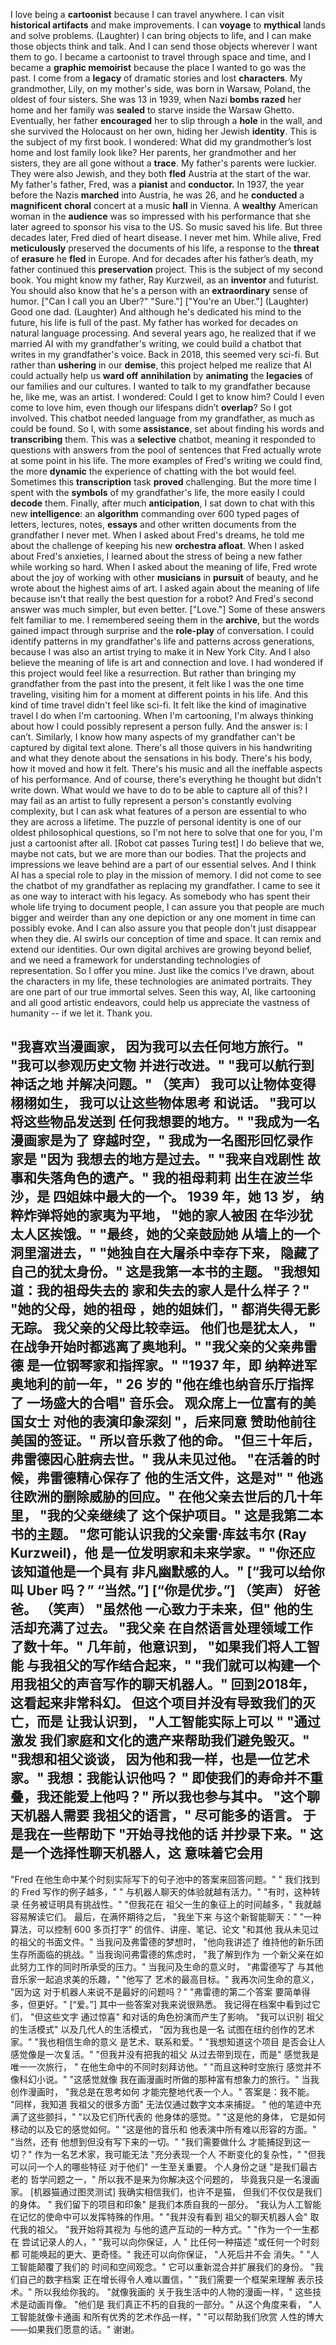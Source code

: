 I love being a **cartoonist** because I can travel anywhere.
I can visit **historical artifacts** and make improvements.
I can **voyage** to **mythical** lands and solve problems.
(Laughter)
I can bring objects to life,
and I can make those objects think and talk.
And I can send those objects wherever I want them to go.
I became a cartoonist to travel through space and time,
and I became a **graphic memoirist**
because the place I wanted to go was the past.
I come from a **legacy** of dramatic stories and lost **characters**.
My grandmother, Lily, on my mother's side,
was born in Warsaw, Poland,
the oldest of four sisters.
She was 13 in 1939,
when Nazi **bombs razed** her home
and her family was **sealed** to starve inside the Warsaw Ghetto.
Eventually, her father **encouraged** her to slip through a **hole** in the wall,
and she survived the Holocaust on her own, hiding her Jewish **identity**.
This is the subject of my first book.
I wondered: What did my grandmother’s lost home and lost family look like?
Her parents, her grandmother and her sisters,
they are all gone without a **trace**.
My father's parents were luckier.
They were also Jewish,
and they both **fled** Austria at the start of the war.
My father's father, Fred, was a **pianist** and **conductor.**
In 1937, the year before the Nazis **marched** into Austria,
he was 26,
and he **conducted** a **magnificent** **choral** concert
at a music **hall** in Vienna.
A **wealthy** American woman in the **audience**
was so impressed with his performance
that she later agreed to sponsor his visa to the US.
So music saved his life.
But three decades later, Fred died of heart disease.
I never met him.
While alive, Fred **meticulously** preserved the documents of his life,
a response to the **threat** of **erasure** he **fled** in Europe.
And for decades after his father’s death,
my father continued this **preservation** project.
This is the subject of my second book.
You might know my father, Ray Kurzweil, as an **inventor** and futurist.
You should also know that he's a person with an **extraordinary** sense of humor.
["Can I call you an Uber?" "Sure."]
["You're an Uber."]
(Laughter)
Good one dad.
(Laughter)
And although he's dedicated his mind to the future,
his life is full of the past.
My father has worked for decades on natural language processing.
And several years ago, he realized
that if we married AI with my grandfather's writing,
we could build a chatbot that writes in my grandfather's voice.
Back in 2018, this seemed very sci-fi.
But rather than **ushering** in our **demise**,
this project helped me realize
that AI could actually help us **ward off** **annihilation**
by **animating** the **legacies** of our families and our cultures.
I wanted to talk to my grandfather because he, like me, was an artist.
I wondered: Could I get to know him?
Could I even come to love him, even though our lifespans didn’t **overlap**?
So I got involved.
This chatbot needed language from my grandfather,
as much as could be found.
So I, with some **assistance**,
set about finding his words and **transcribing** them.
This was a **selective** chatbot,
meaning it responded to questions
with answers from the pool of sentences
that Fred actually wrote at some point in his life.
The more examples of Fred's writing we could find,
the more **dynamic** the experience of chatting with the bot would feel.
Sometimes this **transcription** task **proved** challenging.
But the more time I spent with the **symbols** of my grandfather's life,
the more easily I could **decode** them.
Finally, after much **anticipation**,
I sat down to chat with this new **intelligence**:
an **algorithm** commanding over 600 typed pages
of letters, lectures, notes, **essays**
and other written documents from the grandfather I never met.
When I asked about Fred's dreams,
he told me about the challenge of keeping his new **orchestra afloat**.
When I asked about Fred's anxieties,
I learned about the stress of being a new father while working so hard.
When I asked about the meaning of life,
Fred wrote about the joy of working with other **musicians** in **pursuit** of beauty,
and he wrote about the highest aims of art.
I asked again about the meaning of life
because isn't that really the best question for a robot?
And Fred's second answer was much simpler, but even better.
["Love."]
Some of these answers felt familiar to me.
I remembered seeing them in the **archive**,
but the words gained impact through surprise
and the **role-play** of conversation.
I could identify patterns in my grandfather's life
and patterns across generations,
because I was also an artist trying to make it in New York City.
And I also believe the meaning of life is art and connection and love.
I had wondered if this project would feel like a resurrection.
But rather than bringing my grandfather from the past into the present,
it felt like I was the one time traveling,
visiting him for a moment at different points in his life.
And this kind of time travel didn't feel like sci-fi.
It felt like the kind of imaginative travel I do when I'm cartooning.
When I'm cartooning,
I'm always thinking about how I could possibly represent a person fully.
And the answer is: I can’t.
Similarly, I know how many aspects of my grandfather
can't be captured by digital text alone.
There's all those quivers in his handwriting
and what they denote about the sensations in his body.
There's his body, how it moved and how it felt.
There's his music and all the ineffable aspects of his performance.
And of course, there's everything he thought but didn't write down.
What would we have to do to be able to capture all of this?
I may fail as an artist
to fully represent a person's constantly evolving complexity,
but I can ask what features of a person are essential to who they are
across a lifetime.
The puzzle of personal identity
is one of our oldest philosophical questions,
so I'm not here to solve that one for you,
I'm just a cartoonist after all.
[Robot cat passes Turing test]
I do believe that we, maybe not cats,
but we are more than our bodies.
That the projects and impressions we leave behind
are a part of our essential selves.
And I think AI has a special role to play in the mission of memory.
I did not come to see the chatbot of my grandfather
as replacing my grandfather.
I came to see it as one way to interact with his legacy.
As somebody who has spent their whole life trying to document people,
I can assure you that people are much bigger and weirder
than any one depiction
or any one moment in time can possibly evoke.
And I can also assure you
that people don't just disappear when they die.
AI swirls our conception of time and space.
It can remix and extend our identities.
Our own digital archives are growing beyond belief,
and we need a framework for understanding technologies of representation.
So I offer you mine.
Just like the comics I've drawn, about the characters in my life,
these technologies are animated portraits.
They are one part of our true immortal selves.
Seen this way,
AI, like cartooning and all good artistic endeavors,
could help us appreciate the vastness of humanity -- if we let it.
Thank you.

"我喜欢当漫画家，
因为我可以去任何地方旅行。"
"我可以参观历史文物
并进行改进。"
"我可以航行到神话之地
并解决问题。"
（笑声）
我可以让物体变得栩栩如生，
我可以让这些物体思考
和说话。
"我可以将这些物品发送到
任何我想要的地方。"
"我成为一名漫画家是为了
穿越时空，"
我成为一名图形回忆录作家是
"因为
我想去的地方是过去。"
"我来自戏剧性
故事和失落角色的遗产。"
我的祖母莉莉
出生在波兰华沙，是
四姐妹中最大的一个。
1939 年，她 13 岁，
纳粹炸弹将她的家夷为平地，
"她的家人被困
在华沙犹太人区挨饿。"
"最终，她的父亲鼓励她
从墙上的一个洞里溜进去，"
"她独自在大屠杀中幸存下来，
隐藏了自己的犹太身份。"
这是我第一本书的主题。
"我想知道：我的祖母失去的
家和失去的家人是什么样子？"
"她的父母，她的祖母
，她的姐妹们，"
都消失得无影无踪。
我父亲的父母比较幸运。
他们也是犹太人，
"
在战争开始时都逃离了奥地利。"
"我父亲的父亲弗雷德
是一位钢琴家和指挥家。"
"1937 年，即
纳粹进军奥地利的前一年，"
26 岁的
"他在维也纳音乐厅指挥了
一场盛大的合唱"
音乐会。
观众席上一位富有的美国女士
对他的表演印象深刻
"，后来同意
赞助他前往美国的签证。"
所以音乐救了他的命。
"但三十年后，
弗雷德因心脏病去世。"
我从未见过他。
"在活着的时候，弗雷德精心保存了
他的生活文件，这是对"
"
他逃往欧洲的删除威胁的回应。"
在他父亲去世后的几十年里，
"我的父亲继续了
这个保护项目。"
这是我第二本书的主题。
"您可能认识我的父亲雷·库兹韦尔 (Ray Kurzweil)，他
是一位发明家和未来学家。"
"你还应该知道他是一个具有
非凡幽默感的人。"
[“我可以给你叫 Uber 吗？”  “当然。”]
[“你是优步。”]
（笑声）
好爸爸。
（笑声）
"虽然他
一心致力于未来，但"
他的生活却充满了过去。
"我父亲
在自然语言处理领域工作了数十年。"
几年前，他意识到，
"如果我们将人工智能
与我祖父的写作结合起来，"
"我们就可以构建一个
用我祖父的声音写作的聊天机器人。"
回到2018年，这看起来非常科幻。
但这个项目并没有导致我们的灭亡，而是
让我认识到，
"人工智能实际上可以
"
"通过激发
我们家庭和文化的遗产来帮助我们避免毁灭。"
"我想和祖父谈谈，
因为他和我一样，也是一位艺术家。"
我想：我能认识他吗？
"
即使我们的寿命并不重叠，我还能爱上他吗？"
所以我也参与其中。
"这个聊天机器人需要
我祖父的语言，"
尽可能多的语言。
于是我在一些帮助下
"开始寻找他的话
并抄录下来。"
这是一个选择性聊天机器人，这
意味着它会用
-
"Fred
在他生命中某个时刻实际写下的句子池中的答案来回答问题。"
"
我们找到的 Fred 写作的例子越多，"
"
与机器人聊天的体验就越有活力。"
"有时，这种转录
任务被证明具有挑战性。"
"但我花在
祖父一生的象征上的时间越多，"
我就越容易解读它们。
最后，在满怀期待之后，
"我坐下来
与这个新智能聊天："
"一种算法，可以控制
600 多页打字"
的信件、讲座、笔记、论文
"和其他
我从未见过的祖父的书面文件。"
当我问及弗雷德的梦想时，
"他向我讲述了
维持他的新乐团生存所面临的挑战。"
当我询问弗雷德的焦虑时，
"我了解到作为
一个新父亲在如此努力工作的同时所承受的压力。"
当我问及生命的意义时，
"弗雷德写了
与其他音乐家一起追求美的乐趣，"
"他写了
艺术的最高目标。"
我再次问生命的意义，
"因为这
对于机器人来说不是最好的问题吗？"
"弗雷德的第二个答案
要简单得多，但更好。"
[“爱。”]
其中一些答案对我来说很熟悉。
我记得在档案中看到过它们，
"但这些文字
通过惊喜"
和对话的角色扮演而产生了影响。
"我可以识别
祖父的生活模式"
以及几代人的生活模式，
"因为我也是一名
试图在纽约创作的艺术家。"
"我也相信生命的意义
是艺术、联系和爱。"
"我想知道这个项目
是否会让人感觉像是一次复活。"
"但我并没有把我的祖父
从过去带到现在，而是"
感觉我是唯一一次旅行，
"
在他生命中的不同时刻拜访他。"
"而且这种时空旅行
感觉并不像科幻小说。"
"这感觉就像
我在画漫画时所做的那种富有想象力的旅行。"
当我创作漫画时，
"我总是在思考如何
才能完整地代表一个人。"
答案是：我不能。
"同样，我知道
我祖父的很多方面"
无法仅通过数字文本来捕捉。
"
他的笔迹中充满了这些颤抖，"
"以及它们所代表的
他身体的感觉。"
"这是他的身体，
它是如何移动的以及它的感觉如何。"
"这是他的音乐和
他表演中所有难以形容的方面。"
"当然，还有
他想到但没有写下来的一切。"
"我们需要做什么
才能捕捉到这一切？"
作为一名艺术家，我可能无法
"充分表现一个人
不断变化的复杂性，"
"但我可以问一个人的哪些特征
对于他们"
一生至关重要。
个人身份之谜
"是我们最古老的
哲学问题之一，"
所以我不是来为你解决这个问题的，
毕竟我只是一名漫画家。
[机器猫通过图灵测试]
我确实相信我们，也许不是猫，
但我们不仅仅是我们的身体。
"
我们留下的项目和印象"
是我们本质自我的一部分。
"我认为人工智能
在记忆的使命中可以发挥特殊的作用。"
"我并没有看到
祖父的聊天机器人会"
取代我的祖父。
"我开始将其视为
与他的遗产互动的一种方式。"
"作为一个一生都在
尝试记录人的人，"
"我可以向你保证，人
"
比任何一种描述
"或任何一个时刻都
可能唤起的更大、更奇怪。"
我还可以向你保证，
"人死后并不会
消失。"
"人工智能颠覆了我们的
时间和空间观念。"
它可以重新混合并扩展我们的身份。
"我们自己的数字档案
正在增长得令人难以置信，"
"我们需要一个框架来理解
表示技术。"
所以我给你我的。
"就像我画的
关于我生活中的人物的漫画一样，"
这些技术是动画肖像。
"他们是
我们真正不朽的自我的一部分。"
从这个角度来看，
"人工智能就像卡通画
和所有优秀的艺术作品一样，"
"可以帮助我们欣赏
人性的博大——如果我们愿意的话。"
谢谢。